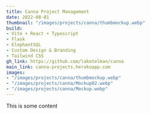 ```yaml
---
title: Canna Project Management
date: 2022-08-01
thumbnail: "/images/projects/canna/thumbmockup.webp"
build: 
- Vite + React + Typescript
- Flask 
- ElephantSQL 
- Custom Design & Branding 
- Tailwind CSS
gh_link: https://github.com/lakotelman/canna
main_link: canna-projects.herokuapp.com
images: 
- "/images/projects/canna/thumbmockup.webp"
- "/images/projects/canna/Mockup02.webp"
- "/images/projects/canna/Mockup.webp"
---
```


This is some content 